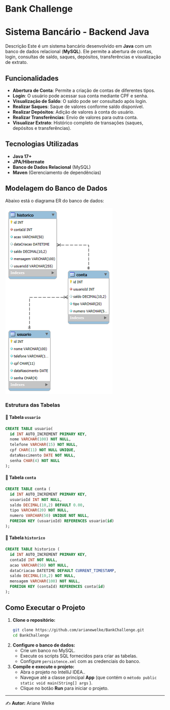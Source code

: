 # Bank Challenge

# Sistema Bancário - Backend Java

Descrição
Este é um sistema bancário desenvolvido em **Java** com um banco de dados relacional (**MySQL**). Ele permite a abertura de contas, login, consultas de saldo, saques, depósitos, transferências e visualização de extrato.

## Funcionalidades
- **Abertura de Conta**: Permite a criação de contas de diferentes tipos.
-  **Login**: O usuário pode acessar sua conta mediante CPF e senha.
-  **Visualização de Saldo**: O saldo pode ser consultado após login.
-  **Realizar Saques**: Saque de valores conforme saldo disponível.
-  **Realizar Depósitos**: Adição de valores à conta do usuário.
-  **Realizar Transferências**: Envio de valores para outra conta.
-  **Visualizar Extrato**: Histórico completo de transações (saques, depósitos e transferências).

## Tecnologias Utilizadas
- **Java 17+**
- **JPA/Hibernate**
- **Banco de Dados Relacional** (MySQL)
- **Maven** (Gerenciamento de dependências)

## Modelagem do Banco de Dados
Abaixo está o diagrama ER do banco de dados:


![Diagrama ER](https://raw.githubusercontent.com/arianewelke/BankChallenge/refs/heads/main/assets/BankChallange-DB.png)

### Estrutura das Tabelas
#### 🔹 Tabela `usuario`
```sql
CREATE TABLE usuario(
  id INT AUTO_INCREMENT PRIMARY KEY,
  nome VARCHAR(100) NOT NULL,
  telefone VARCHAR(15) NOT NULL,
  cpf CHAR(11) NOT NULL UNIQUE, 
  dataNascimento DATE NOT NULL,
  senha CHAR(4) NOT NULL
);
```

#### 🔹 Tabela `conta`
```sql
CREATE TABLE conta (
  id INT AUTO_INCREMENT PRIMARY KEY,
  usuarioId INT NOT NULL,
  saldo DECIMAL(10,2) DEFAULT 0.00,
  tipo VARCHAR(20) NOT NULL,
  numero VARCHAR(50) UNIQUE NOT NULL,
  FOREIGN KEY (usuarioId) REFERENCES usuario(id)
);
```

#### 🔹 Tabela `historico`
```sql
CREATE TABLE historico ( 
  id INT AUTO_INCREMENT PRIMARY KEY,
  contaId INT NOT NULL,
  acao VARCHAR(50) NOT NULL,
  dataCriacao DATETIME DEFAULT CURRENT_TIMESTAMP,
  saldo DECIMAL(10,2) NOT NULL,
  mensagem VARCHAR(100) NOT NULL,
  FOREIGN KEY (contaId) REFERENCES conta(id)
);
```

## Como Executar o Projeto
1. **Clone o repositório:**
   ```bash
   git clone https://github.com/arianewelke/BankChallenge.git
   cd BankChallenge
   ```
2. **Configure o banco de dados:**
    - Crie um banco no MySQL.
    - Execute os scripts SQL fornecidos para criar as tabelas.
    - Configure `persistence.xml` com as credenciais do banco.
3. **Compile e execute o projeto:**
    - Abra o projeto no IntelliJ IDEA..
    - Navegue até a classe principal **App** (que contém o  `método public static void main(String[] args` ).
    - Clique no botão **Run** para iniciar o projeto.

---
✍️ **Autor:** Ariane Welke